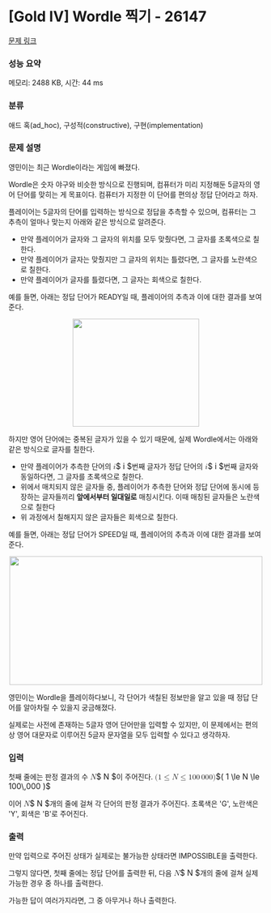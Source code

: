 # [Gold IV] Wordle 찍기 - 26147 

[문제 링크](https://www.acmicpc.net/problem/26147) 

### 성능 요약

메모리: 2488 KB, 시간: 44 ms

### 분류

애드 혹(ad_hoc), 구성적(constructive), 구현(implementation)

### 문제 설명

<p>영민이는 최근 Wordle이라는 게임에 빠졌다.</p>

<p>Wordle은 숫자 야구와 비슷한 방식으로 진행되며, 컴퓨터가 미리 지정해둔 5글자의 영어 단어를 맞히는 게 목표이다. 컴퓨터가 지정한 이 단어를 편의상 정답 단어라고 하자.</p>

<p>플레이어는 5글자의 단어를 입력하는 방식으로 정답을 추측할 수 있으며, 컴퓨터는 그 추측이 얼마나 맞는지 아래와 같은 방식으로 알려준다.</p>

<ul>
	<li>만약 플레이어가 글자와 그 글자의 위치를 모두 맞췄다면, 그 글자를 초록색으로 칠한다.</li>
	<li>만약 플레이어가 글자는 맞췄지만 그 글자의 위치는 틀렸다면, 그 글자를 노란색으로 칠한다.</li>
	<li>만약 플레이어가 글자를 틀렸다면, 그 글자는 회색으로 칠한다.</li>
</ul>

<p>예를 들면, 아래는 정답 단어가 READY일 때, 플레이어의 추측과 이에 대한 결과를 보여준다.</p>

<p style="text-align: center;"><img alt="" src="https://upload.acmicpc.net/96ce2978-451c-459f-88b5-87efa4541ac1/-/preview/" style="width: 250px; height: 213px;"></p>

<p>하지만 영어 단어에는 중복된 글자가 있을 수 있기 때문에, 실제 Wordle에서는 아래와 같은 방식으로 글자를 칠한다.</p>

<ul>
	<li>만약 플레이어가 추측한 단어의 <mjx-container class="MathJax" jax="CHTML" style="font-size: 109%; position: relative;"><mjx-math class="MJX-TEX" aria-hidden="true"><mjx-mi class="mjx-i"><mjx-c class="mjx-c1D456 TEX-I"></mjx-c></mjx-mi></mjx-math><mjx-assistive-mml unselectable="on" display="inline"><math xmlns="http://www.w3.org/1998/Math/MathML"><mi>i</mi></math></mjx-assistive-mml><span aria-hidden="true" class="no-mathjax mjx-copytext">$ i $</span></mjx-container>번째 글자가 정답 단어의 <mjx-container class="MathJax" jax="CHTML" style="font-size: 109%; position: relative;"><mjx-math class="MJX-TEX" aria-hidden="true"><mjx-mi class="mjx-i"><mjx-c class="mjx-c1D456 TEX-I"></mjx-c></mjx-mi></mjx-math><mjx-assistive-mml unselectable="on" display="inline"><math xmlns="http://www.w3.org/1998/Math/MathML"><mi>i</mi></math></mjx-assistive-mml><span aria-hidden="true" class="no-mathjax mjx-copytext">$ i $</span></mjx-container>번째 글자와 동일하다면, 그 글자를 초록색으로 칠한다.</li>
	<li>위에서 매치되지 않은 글자들 중, 플레이어가 추측한 단어와 정답 단어에 동시에 등장하는 글자들끼리 <strong>앞에서부터 일대일로</strong> 매칭시킨다. 이때 매칭된 글자들은 노란색으로 칠한다</li>
	<li>위 과정에서 칠해지지 않은 글자들은 회색으로 칠한다.</li>
</ul>

<p>예를 들면, 아래는 정답 단어가 SPEED일 때, 플레이어의 추측과 이에 대한 결과를 보여준다.</p>

<p style="text-align: center;"><img alt="" src="https://upload.acmicpc.net/8abfb405-a5d5-41ef-970b-e03cfdf989f7/-/preview/" style="height: 254px; width: 500px;"></p>

<p>영민이는 Wordle을 플레이하다보니, 각 단어가 색칠된 정보만을 알고 있을 때 정답 단어를 알아차릴 수 있을지 궁금해졌다.</p>

<p>실제로는 사전에 존재하는 5글자 영어 단어만을 입력할 수 있지만, 이 문제에서는 편의상 영어 대문자로 이루어진 5글자 문자열을 모두 입력할 수 있다고 생각하자.</p>

### 입력 

 <p>첫째 줄에는 판정 결과의 수 <mjx-container class="MathJax" jax="CHTML" style="font-size: 109%; position: relative;"><mjx-math class="MJX-TEX" aria-hidden="true"><mjx-mi class="mjx-i"><mjx-c class="mjx-c1D441 TEX-I"></mjx-c></mjx-mi></mjx-math><mjx-assistive-mml unselectable="on" display="inline"><math xmlns="http://www.w3.org/1998/Math/MathML"><mi>N</mi></math></mjx-assistive-mml><span aria-hidden="true" class="no-mathjax mjx-copytext">$ N $</span></mjx-container>이 주어진다. <mjx-container class="MathJax" jax="CHTML" style="font-size: 109%; position: relative;"><mjx-math class="MJX-TEX" aria-hidden="true"><mjx-mo class="mjx-n"><mjx-c class="mjx-c28"></mjx-c></mjx-mo><mjx-mn class="mjx-n"><mjx-c class="mjx-c31"></mjx-c></mjx-mn><mjx-mo class="mjx-n" space="4"><mjx-c class="mjx-c2264"></mjx-c></mjx-mo><mjx-mi class="mjx-i" space="4"><mjx-c class="mjx-c1D441 TEX-I"></mjx-c></mjx-mi><mjx-mo class="mjx-n" space="4"><mjx-c class="mjx-c2264"></mjx-c></mjx-mo><mjx-mn class="mjx-n" space="4"><mjx-c class="mjx-c31"></mjx-c><mjx-c class="mjx-c30"></mjx-c><mjx-c class="mjx-c30"></mjx-c></mjx-mn><mjx-mstyle><mjx-mspace style="width: 0.167em;"></mjx-mspace></mjx-mstyle><mjx-mn class="mjx-n"><mjx-c class="mjx-c30"></mjx-c><mjx-c class="mjx-c30"></mjx-c><mjx-c class="mjx-c30"></mjx-c></mjx-mn><mjx-mo class="mjx-n"><mjx-c class="mjx-c29"></mjx-c></mjx-mo></mjx-math><mjx-assistive-mml unselectable="on" display="inline"><math xmlns="http://www.w3.org/1998/Math/MathML"><mo stretchy="false">(</mo><mn>1</mn><mo>≤</mo><mi>N</mi><mo>≤</mo><mn>100</mn><mstyle scriptlevel="0"><mspace width="0.167em"></mspace></mstyle><mn>000</mn><mo stretchy="false">)</mo></math></mjx-assistive-mml><span aria-hidden="true" class="no-mathjax mjx-copytext">$( 1 \le N \le 100\,000 )$</span> </mjx-container></p>

<p>이어 <mjx-container class="MathJax" jax="CHTML" style="font-size: 109%; position: relative;"><mjx-math class="MJX-TEX" aria-hidden="true"><mjx-mi class="mjx-i"><mjx-c class="mjx-c1D441 TEX-I"></mjx-c></mjx-mi></mjx-math><mjx-assistive-mml unselectable="on" display="inline"><math xmlns="http://www.w3.org/1998/Math/MathML"><mi>N</mi></math></mjx-assistive-mml><span aria-hidden="true" class="no-mathjax mjx-copytext">$ N $</span></mjx-container>개의 줄에 걸쳐 각 단어의 판정 결과가 주어진다. 초록색은 'G', 노란색은 'Y', 회색은 'B'로 주어진다.</p>

### 출력 

 <p>만약 입력으로 주어진 상태가 실제로는 불가능한 상태라면 IMPOSSIBLE을 출력한다.</p>

<p>그렇지 않다면, 첫째 줄에는 정답 단어를 출력한 뒤, 다음 <mjx-container class="MathJax" jax="CHTML" style="font-size: 109%; position: relative;"><mjx-math class="MJX-TEX" aria-hidden="true"><mjx-mi class="mjx-i"><mjx-c class="mjx-c1D441 TEX-I"></mjx-c></mjx-mi></mjx-math><mjx-assistive-mml unselectable="on" display="inline"><math xmlns="http://www.w3.org/1998/Math/MathML"><mi>N</mi></math></mjx-assistive-mml><span aria-hidden="true" class="no-mathjax mjx-copytext">$ N $</span></mjx-container>개의 줄에 걸쳐 실제 가능한 경우 중 하나를 출력한다.</p>

<p>가능한 답이 여러가지라면, 그 중 아무거나 하나 출력한다.</p>

